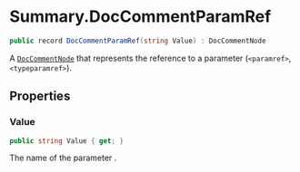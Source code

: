 # Summary.DocCommentParamRef
```cs
public record DocCommentParamRef(string Value) : DocCommentNode
```

A [`DocCommentNode`](./DocCommentNode.md) that represents the reference to a parameter (`<paramref>`, `<typeparamref>`).

## Properties
### Value
```cs
public string Value { get; }
```

The name of the parameter .

